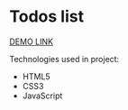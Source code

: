 # Todos list

[DEMO LINK](https://Artem5457.github.io/aim_training/)

Technologies used in project:

- HTML5
- CSS3
- JavaScript
